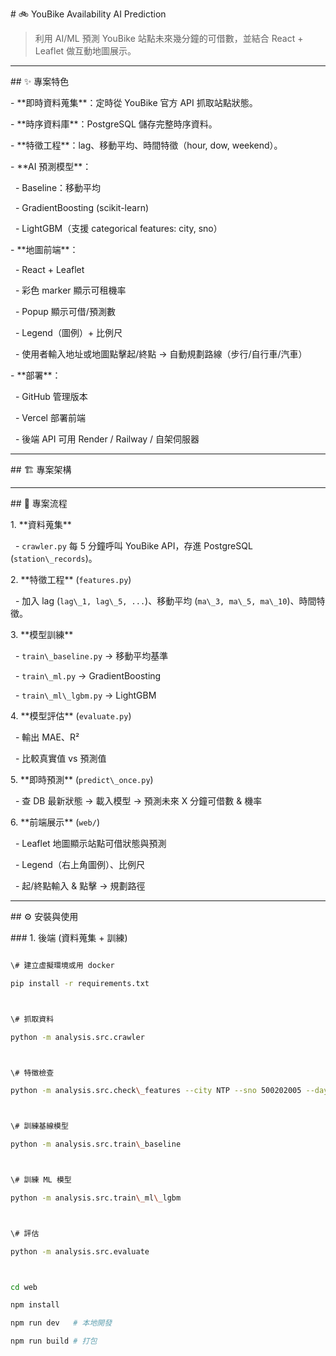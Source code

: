 \# 🚲 YouBike Availability AI Prediction



> 利用 AI/ML 預測 YouBike 站點未來幾分鐘的可借數，並結合 React + Leaflet 做互動地圖展示。



---



\## ✨ 專案特色



\- \*\*即時資料蒐集\*\*：定時從 YouBike 官方 API 抓取站點狀態。

\- \*\*時序資料庫\*\*：PostgreSQL 儲存完整時序資料。

\- \*\*特徵工程\*\*：lag、移動平均、時間特徵（hour, dow, weekend）。

\- \*\*AI 預測模型\*\*：

&nbsp; - Baseline：移動平均

&nbsp; - GradientBoosting (scikit-learn)

&nbsp; - LightGBM（支援 categorical features: city, sno）

\- \*\*地圖前端\*\*：

&nbsp; - React + Leaflet

&nbsp; - 彩色 marker 顯示可租機率

&nbsp; - Popup 顯示可借/預測數

&nbsp; - Legend（圖例）+ 比例尺

&nbsp; - 使用者輸入地址或地圖點擊起/終點 → 自動規劃路線（步行/自行車/汽車）

\- \*\*部署\*\*：

&nbsp; - GitHub 管理版本

&nbsp; - Vercel 部署前端

&nbsp; - 後端 API 可用 Render / Railway / 自架伺服器



---



\## 🏗️ 專案架構





---



\## 🔄 專案流程



1\. \*\*資料蒐集\*\*  

&nbsp;  - `crawler.py` 每 5 分鐘呼叫 YouBike API，存進 PostgreSQL (`station\_records`)。



2\. \*\*特徵工程\*\* (`features.py`)  

&nbsp;  - 加入 lag (`lag\_1, lag\_5, ...`)、移動平均 (`ma\_3, ma\_5, ma\_10`)、時間特徵。



3\. \*\*模型訓練\*\*  

&nbsp;  - `train\_baseline.py` → 移動平均基準

&nbsp;  - `train\_ml.py` → GradientBoosting

&nbsp;  - `train\_ml\_lgbm.py` → LightGBM



4\. \*\*模型評估\*\* (`evaluate.py`)  

&nbsp;  - 輸出 MAE、R²

&nbsp;  - 比較真實值 vs 預測值



5\. \*\*即時預測\*\* (`predict\_once.py`)  

&nbsp;  - 查 DB 最新狀態 → 載入模型 → 預測未來 X 分鐘可借數 \& 機率



6\. \*\*前端展示\*\* (`web/`)  

&nbsp;  - Leaflet 地圖顯示站點可借狀態與預測

&nbsp;  - Legend（右上角圖例）、比例尺

&nbsp;  - 起/終點輸入 \& 點擊 → 規劃路徑



---



\## ⚙️ 安裝與使用



\### 1. 後端 (資料蒐集 + 訓練)



```bash

\# 建立虛擬環境或用 docker

pip install -r requirements.txt



\# 抓取資料

python -m analysis.src.crawler



\# 特徵檢查

python -m analysis.src.check\_features --city NTP --sno 500202005 --days 1 --horizon 5



\# 訓練基線模型

python -m analysis.src.train\_baseline



\# 訓練 ML 模型

python -m analysis.src.train\_ml\_lgbm



\# 評估

python -m analysis.src.evaluate



cd web

npm install

npm run dev   # 本地開發

npm run build # 打包





